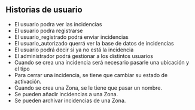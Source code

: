 ##  **Historias de usuario**

* El usuario podra ver las incidencias
* El usuario podra registrarse
* El usuario_registrado podrá enviar incidencias
* El usuario_autorizado querrá ver la base de datos de incidencias
* El usuario podrá decir si ya no está la incidencia
* El administrador podrá gestionar a los distintos usuarios
* Cuando se crea una incidencia será necesario pasarle una ubicación y el tipo
* Para cerrar una incidencia, se tiene que cambiar su estado de activación.
* Cuando se crea una Zona, se le tiene que pasar un nombre.
* Se pueden añadir incidencias a una Zona.
* Se pueden archivar incidencias de una Zona.
